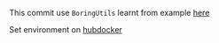 This commit use `BoringUtils`  learnt from example [here](https://www.chisel-lang.org/api/latest/chisel3/util/experimental/BoringUtils$.html)

Set environment on [hubdocker](https://hub.docker.com/repository/docker/yuhengy/coredesign)

